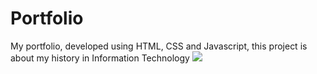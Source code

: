 # Portfolio
My portfolio, developed using HTML, CSS and Javascript, this project is about my history in Information Technology
<img src="..img/imagem-portfolio.PNG">
